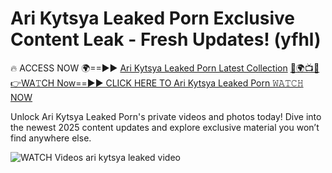 # Ari Kytsya Leaked Porn Exclusive Content Leak - Fresh Updates! (yfhl)

🔥 ACCESS NOW 🌍==►► <a href="https://tinyurl.com/3fjeunct" rel="nofollow">Ari Kytsya Leaked Porn Latest Collection</a></h3>
[🔴🌍📺📱👉WA𝚃CH Now==►► CLICK HERE TO Ari Kytsya Leaked Porn 𝚆𝙰𝚃𝙲𝙷 NOW](https://tinyurl.com/3fjeunct)

Unlock Ari Kytsya Leaked Porn's private videos and photos today! Dive into the newest 2025 content updates and explore exclusive material you won’t find anywhere else.


<a href="https://tinyurl.com/3fjeunct" rel="nofollow" data-target="animated-image.originalLink"><img src="https://camo.githubusercontent.com/8a4f000d20f83aca3bf7ec5f350d767afa0574a8a352519fd8cfa583a6f93a33/68747470733a2f2f692e696d6775722e636f6d2f644a486b345a712e676966" alt="WATCH Videos" data-canonical-src="https://i.imgur.com/dJHk4Zq.gif" style="max-width: 100%; display: inline-block;" data-target="animated-image.originalImage"></a>
ari kytsya leaked video